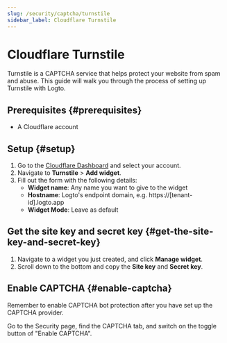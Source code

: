 ```yaml
---
slug: /security/captcha/turnstile
sidebar_label: Cloudflare Turnstile
---
```


# Cloudflare Turnstile

Turnstile is a CAPTCHA service that helps protect your website from spam and abuse. This guide will walk you through the process of setting up Turnstile with Logto.

## Prerequisites {#prerequisites}

- A Cloudflare account

## Setup {#setup}

1. Go to the [Cloudflare Dashboard](https://dash.cloudflare.com/login) and select your account.
2. Navigate to **Turnstile** > **Add widget**.
3. Fill out the form with the following details:
   - **Widget name**: Any name you want to give to the widget
   - **Hostname**: Logto's endpoint domain, e.g. https://[tenant-id].logto.app
   - **Widget Mode**: Leave as default

## Get the site key and secret key {#get-the-site-key-and-secret-key}

1. Navigate to a widget you just created, and click **Manage widget**.
2. Scroll down to the bottom and copy the **Site key** and **Secret key**.

## Enable CAPTCHA {#enable-captcha}

Remember to enable CAPTCHA bot protection after you have set up the CAPTCHA provider.

Go to the Security page, find the CAPTCHA tab, and switch on the toggle button of "Enable CAPTCHA".

